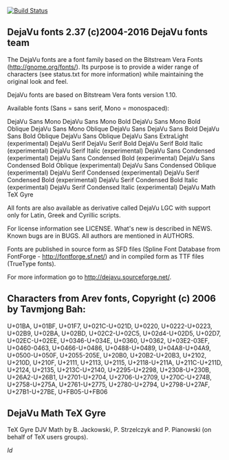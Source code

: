 [![Build Status](https://travis-ci.org/dejavu-fonts/dejavu-fonts.svg)](https://travis-ci.org/dejavu-fonts/dejavu-fonts)

DejaVu fonts 2.37 (c)2004-2016 DejaVu fonts team
------------------------------------------------

The DejaVu fonts are a font family based on the Bitstream Vera Fonts
(http://gnome.org/fonts/). Its purpose is to provide a wider range of
characters (see status.txt for more information) while maintaining the
original look and feel.

DejaVu fonts are based on Bitstream Vera fonts version 1.10.

Available fonts (Sans = sans serif, Mono = monospaced):

DejaVu Sans Mono
DejaVu Sans Mono Bold
DejaVu Sans Mono Bold Oblique
DejaVu Sans Mono Oblique
DejaVu Sans
DejaVu Sans Bold
DejaVu Sans Bold Oblique
DejaVu Sans Oblique
DejaVu Sans ExtraLight (experimental)
DejaVu Serif
DejaVu Serif Bold
DejaVu Serif Bold Italic (experimental)
DejaVu Serif Italic (experimental)
DejaVu Sans Condensed (experimental)
DejaVu Sans Condensed Bold (experimental)
DejaVu Sans Condensed Bold Oblique (experimental)
DejaVu Sans Condensed Oblique (experimental)
DejaVu Serif Condensed (experimental)
DejaVu Serif Condensed Bold (experimental)
DejaVu Serif Condensed Bold Italic (experimental)
DejaVu Serif Condensed Italic (experimental)
DejaVu Math TeX Gyre

All fonts are also available as derivative called DejaVu LGC with support
only for Latin, Greek and Cyrillic scripts.

For license information see LICENSE. What's new is described in NEWS. Known
bugs are in BUGS. All authors are mentioned in AUTHORS.

Fonts are published in source form as SFD files (Spline Font Database from
FontForge - http://fontforge.sf.net/) and in compiled form as TTF files
(TrueType fonts).

For more information go to http://dejavu.sourceforge.net/.

Characters from Arev fonts, Copyright (c) 2006 by Tavmjong Bah:
---------------------------
U+01BA, U+01BF, U+01F7, U+021C-U+021D, U+0220, U+0222-U+0223,
U+02B9, U+02BA, U+02BD, U+02C2-U+02C5, U+02d4-U+02D5,
U+02D7, U+02EC-U+02EE, U+0346-U+034E, U+0360, U+0362,
U+03E2-03EF, U+0460-0463, U+0466-U+0486, U+0488-U+0489, U+04A8-U+04A9,
U+0500-U+050F, U+2055-205E, U+20B0, U+20B2-U+20B3, U+2102, U+210D, U+210F,
U+2111, U+2113, U+2115, U+2118-U+211A, U+211C-U+211D, U+2124, U+2135,
U+213C-U+2140, U+2295-U+2298, U+2308-U+230B, U+26A2-U+26B1, U+2701-U+2704,
U+2706-U+2709, U+270C-U+274B, U+2758-U+275A, U+2761-U+2775, U+2780-U+2794,
U+2798-U+27AF, U+27B1-U+27BE, U+FB05-U+FB06

DejaVu Math TeX Gyre
--------------------
TeX Gyre DJV Math by B. Jackowski, P. Strzelczyk and P. Pianowski
(on behalf of TeX users groups).

$Id$
